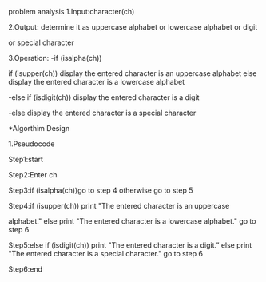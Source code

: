 problem analysis
1.Input:character(ch)

2.Output: determine it as uppercase alphabet or lowercase alphabet or digit

or special character

3.Operation: -if (isalpha(ch))

if (isupper(ch)) display the entered character is an uppercase alphabet else display the entered character is a lowercase alphabet

-else if (isdigit(ch)) display the entered character is a digit

-else display the entered character is a special character

*Algorthim Design

1.Pseudocode

Step1:start

Step2:Enter ch

Step3:if (isalpha(ch))go to step 4 otherwise go to step 5

Step4:if (isupper(ch)) print "The entered character is an uppercase

alphabet." else print "The entered character is a lowercase alphabet." go to step 6

Step5:else if (isdigit(ch)) print "The entered character is a digit.” else print "The entered character is a special character." go to step 6

Step6:end
